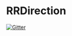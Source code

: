 # RRDirection

[![Gitter](https://badges.gitter.im/RRDirection/Lobby.svg)](https://gitter.im/RRDirection/Lobby?utm_source=badge&utm_medium=badge&utm_campaign=pr-badge&utm_content=badge)